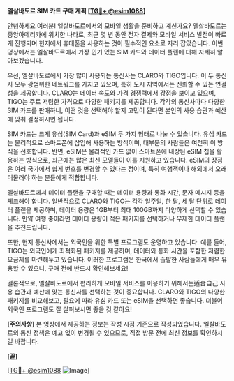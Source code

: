 **엘살바도르 SIM 카드 구매 계획 [[TG💪+ @esim1088](https://t.me/s/esim1088)]**

안녕하세요 여러분! 엘살바도르에서의 모바일 생활을 준비하고 계신가요? 엘살바도르는 중앙아메리카에 위치한 나라로, 최근 몇 년 동안 전자 결제와 모바일 서비스 발전이 빠르게 진행되며 현지에서 휴대폰을 사용하는 것이 필수적인 요소로 자리 잡았습니다. 이번 영상에서는 엘살바도르에서 가장 인기 있는 SIM 카드와 데이터 플랜에 대해 자세히 알아보겠습니다.

우선, 엘살바도르에서 가장 많이 사용되는 통신사는 CLARO와 TIGO입니다. 이 두 통신사 모두 광범위한 네트워크를 가지고 있으며, 특히 도시 지역에서는 신뢰할 수 있는 연결성을 제공합니다. CLARO는 데이터 속도와 가격 경쟁력에서 강점을 보이고 있으며, TIGO는 주로 저렴한 가격으로 다양한 패키지를 제공합니다. 각각의 통신사마다 다양한 SIM 카드를 판매하니, 어떤 것을 선택해야 할지 고민이 된다면 본인의 사용 습관과 예산에 맞춰 결정하시면 됩니다.

SIM 카드는 크게 유심(SIM Card)과 eSIM 두 가지 형태로 나눌 수 있습니다. 유심 카드는 물리적으로 스마트폰에 삽입해 사용하는 방식이며, 대부분의 사람들은 여전히 이 방식을 선호합니다. 반면, eSIM은 물리적인 카드 없이 스마트폰에 내장된 eSIM 칩을 활용하는 방식으로, 최근에는 많은 최신 모델들이 이를 지원하고 있습니다. eSIM의 장점은 여러 국가에서 쉽게 번호를 변경할 수 있다는 점이며, 특히 여행객이나 해외에서 오래 머물러야 하는 분들에게 적합합니다.

엘살바도르에서 데이터 플랜을 구매할 때는 데이터 용량과 통화 시간, 문자 메시지 등을 체크해야 합니다. 일반적으로 CLARO와 TIGO는 각각 일주일, 한 달, 세 달 단위로 데이터 플랜을 제공하며, 데이터 용량은 1GB부터 최대 100GB까지 다양하게 선택할 수 있습니다. 만약 여행 중이라면 데이터 용량이 적은 패키지를 선택하거나 무제한 데이터 플랜을 추천드립니다.

또한, 현지 통신사에서는 외국인을 위한 특별 프로그램도 운영하고 있습니다. 예를 들어, TIGO는 외국인에게 최적화된 패키지를 제공하며, 데이터와 통화 시간을 포함한 저렴한 요금제를 마련해두고 있습니다. 이러한 프로그램은 한국에서 출발한 사람들에게 매우 유용할 수 있으니, 구매 전에 반드시 확인해보세요!

결론적으로, 엘살바도르에서 편리하게 모바일 서비스를 이용하기 위해서는适合自己 사용 습관과 예산에 맞는 통신사를 선택하는 것이 중요합니다. CLARO와 TIGO의 다양한 패키지를 비교해보고, 필요에 따라 유심 카드 또는 eSIM을 선택하면 좋습니다. 더불어 외국인 프로그램도 잘 살펴보시면 좋을 것 같아요!

**[주의사항]** 본 영상에서 제공하는 정보는 작성 시점 기준으로 작성되었습니다. 엘살바도르의 통신 정책은 예고 없이 변경될 수 있으므로, 직접 방문 전에 최신 정보를 확인하시길 바랍니다.

**[끝]**

[[TG💪+ @esim1088](https://t.me/s/esim1088) ![Image](https://i.postimg.cc/Y0z9fWf4/image.png)]